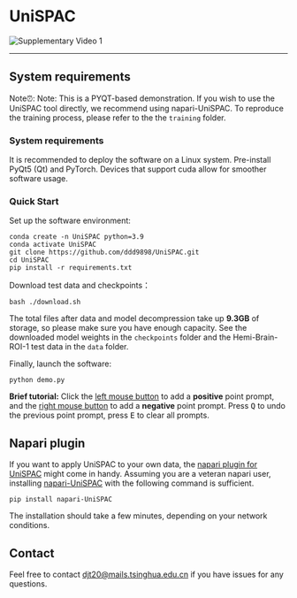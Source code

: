 # UniSPAC

![Supplementary Video 1](./data/Supplementary_Video_1.gif)



***
## System requirements

Note⏰: Note: This is a PYQT-based demonstration. If you wish to use the UniSPAC tool directly, we recommend using napari-UniSPAC. To reproduce the training process, please refer to the  the `training` folder.

### System requirements

It is recommended to deploy the software on a Linux system. Pre-install PyQt5 (Qt) and PyTorch. Devices that support cuda allow for smoother software usage. 

### Quick Start

Set up the software environment:

```shell
conda create -n UniSPAC python=3.9
conda activate UniSPAC
git clone https://github.com/ddd9898/UniSPAC.git
cd UniSPAC
pip install -r requirements.txt
```

Download test data and checkpoints：

```shell
bash ./download.sh
```

The total files after data and model decompression take up **9.3GB** of storage, so please make sure you have enough capacity. See the downloaded model weights in the `checkpoints` folder and the Hemi-Brain-ROI-1 test data in the `data` folder. 

Finally, launch the software:

```shell
python demo.py
```

**Brief tutorial:** Click the <u>left mouse button</u> to add a **positive** point prompt, and the <u>right mouse button</u> to add a **negative** point prompt. Press <kbd>Q</kbd> to undo the previous point prompt, press <kbd>E</kbd> to clear all prompts.

## Napari plugin

If you want to apply UniSPAC to your own data, the  [napari plugin for UniSPAC](https://github.com/ddd9898/napari-UniSPAC)  might come in handy. Assuming you are a veteran napari user, installing [napari-UniSPAC](https://pypi.org/project/napari-UniSPAC/)  with the following command is sufficient.
```shell
pip install napari-UniSPAC
```
The installation should take a few minutes, depending on your network conditions.

## Contact


Feel free to contact djt20@mails.tsinghua.edu.cn if you have issues for any questions.